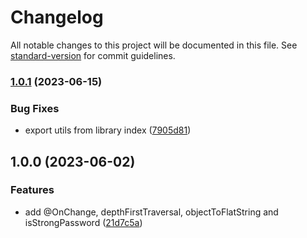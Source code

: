 # Changelog

All notable changes to this project will be documented in this file. See [standard-version](https://github.com/conventional-changelog/standard-version) for commit guidelines.

### [1.0.1](https://github.com/Lerado/typescript-toolbox/compare/v1.0.0...v1.0.1) (2023-06-15)


### Bug Fixes

* export utils from library index ([7905d81](https://github.com/Lerado/typescript-toolbox/commit/7905d813a1d9a2a7188df71571c7604c751ee603))

## 1.0.0 (2023-06-02)


### Features

* add @OnChange, depthFirstTraversal, objectToFlatString and isStrongPassword ([21d7c5a](https://github.com/Lerado/typescript-toolbox/commit/21d7c5afdc5554857293c3b603928bed90a786fb))
